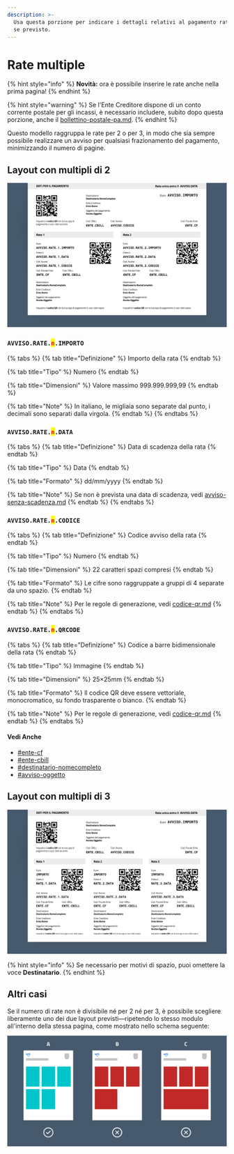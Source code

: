 ```yaml
---
description: >-
  Usa questa porzione per indicare i dettagli relativi al pagamento rateizzato,
  se previsto.
---
```


# Rate multiple

{% hint style="info" %}
**Novità:** ora è possibile inserire le rate anche nella prima pagina!
{% endhint %}

{% hint style="warning" %}
Se l'Ente Creditore dispone di un conto corrente postale per gli incassi, è necessario includere, subito dopo questa porzione, anche il [bollettino-postale-pa.md](bollettino-postale-pa.md "mention").
{% endhint %}

Questo modello raggruppa le rate per 2 o per 3, in modo che sia sempre possibile realizzare un avviso per qualsiasi frazionamento del pagamento, minimizzando il numero di pagine.

## Layout con multipli di 2

![Dettaglio della sezione "Dati per il pagamento (Rate in multipli di 2)" all'interno dell'avviso di pagamento pagoPA.](<../../../.gitbook/assets/2 Rate (1).png>)

### `AVVISO.RATE.`<mark style="color:red;">`n`</mark>`.IMPORTO`

{% tabs %}
{% tab title="Definizione" %}
Importo della rata
{% endtab %}

{% tab title="Tipo" %}
Numero
{% endtab %}

{% tab title="Dimensioni" %}
Valore massimo 999.999.999,99
{% endtab %}

{% tab title="Note" %}
In italiano, le migliaia sono separate dal punto, i decimali sono separati dalla virgola.
{% endtab %}
{% endtabs %}

### `AVVISO.RATE.`<mark style="color:red;">`n`</mark>`.DATA`

{% tabs %}
{% tab title="Definizione" %}
Data di scadenza della rata
{% endtab %}

{% tab title="Tipo" %}
Data
{% endtab %}

{% tab title="Formato" %}
dd/mm/yyyy
{% endtab %}

{% tab title="Note" %}
Se non è prevista una data di scadenza, vedi [avviso-senza-scadenza.md](../../../allegato-1/varianti/avviso-senza-scadenza.md "mention")
{% endtab %}
{% endtabs %}

### `AVVISO.RATE.`<mark style="color:red;">`n`</mark>`.CODICE`

{% tabs %}
{% tab title="Definizione" %}
Codice avviso della rata
{% endtab %}

{% tab title="Tipo" %}
Numero
{% endtab %}

{% tab title="Dimensioni" %}
22 caratteri spazi compresi
{% endtab %}

{% tab title="Formato" %}
Le cifre sono raggruppate a gruppi di 4 separate da uno spazio.
{% endtab %}

{% tab title="Note" %}
Per le regole di generazione, vedi [codice-qr.md](codice-qr.md "mention")
{% endtab %}
{% endtabs %}

### `AVVISO.RATE.`<mark style="color:red;">`n`</mark>`.QRCODE`

{% tabs %}
{% tab title="Definizione" %}
Codice a barre bidimensionale della rata
{% endtab %}

{% tab title="Tipo" %}
Immagine
{% endtab %}

{% tab title="Dimensioni" %}
25×25mm
{% endtab %}

{% tab title="Formato" %}
Il codice QR deve essere vettoriale, monocromatico, su fondo trasparente o bianco.
{% endtab %}

{% tab title="Note" %}
Per le regole di generazione, vedi [codice-qr.md](codice-qr.md "mention")
{% endtab %}
{% endtabs %}

#### Vedi Anche

* [#ente-cf](../informazioni-sullente-creditore.md#ente-cf "mention")
* [#ente-cbill](rata-unica.md#ente-cbill "mention")
* [#destinatario-nomecompleto](../informazioni-sul-destinatario.md#destinatario-nomecompleto "mention")
* [#avviso-oggetto](../intestazione.md#avviso-oggetto "mention")

## Layout con multipli di 3

![Dettaglio della sezione "Dati per il pagamento (Rate in multipli di 3)" all'interno dell'avviso di pagamento pagoPA.](<../../../.gitbook/assets/3 Rate.png>)

{% hint style="info" %}
Se necessario per motivi di spazio, puoi omettere la voce **Destinatario**.
{% endhint %}

## Altri casi

Se il numero di rate non è divisibile né per 2 né per 3, è possibile scegliere liberamente uno dei due layout previsti—ripetendo lo stesso modulo all'interno della stessa pagina, come mostrato nello schema seguente:

![Ripeti lo stesso layout all'interno dello stesso foglio (Esempio A). Non mescolare moduli differenti all'interno dello stesso foglio (Esempi B e C).](<../../../.gitbook/assets/7 rate.png>)

